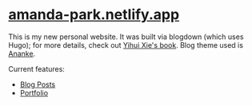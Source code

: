 # [amanda-park.netlify.app](amanda-park.netlify.app)

This is my new personal website. It was built via blogdown (which uses Hugo); for more details, check out [Yihui Xie's book](https://bookdown.org/yihui/blogdown/). Blog theme used is [Ananke](https://github.com/theNewDynamic/gohugo-theme-ananke).

Current features:

* [Blog Posts](https://amanda-park.netlify.app/post/)
* [Portfolio](https://amanda-park.netlify.app/portfolio/)
